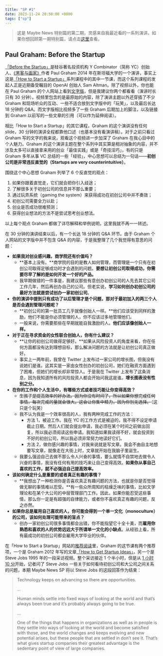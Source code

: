 ```yaml
---
title: "SP #1"
date: 2023-11-24 20:50:00 +0800
tags: ["sp"]
---
```


> 这是 Maybe News 特别篇的第二期，灵感来自我最近看的一系列演讲。如果你想回顾第一期特别篇，请点击[这里](/issues/sp-0)查看。

<!--truncate-->

## Paul Graham: Before the Startup

[「Before the Startup」](https://startupclass.samaltman.com/courses/lec03)是硅谷著名投资机构 Y Combinator（简称 YC）创始人、[《黑客与画家》](https://book.douban.com/subject/6021440)作者 Paul Graham 2014 年在斯坦福大学的一个演讲，事实上这是[「How to Start a Startup」](https://startupclass.samaltman.com)系列课程中的其中一节课，而这个系列课程的发起人正是近期备受瞩目的 OpenAI 创始人 Sam Altman。除了视频以外，你也能在 Paul Graham 的个人网站上看到[文字版](http://paulgraham.com/before.html)，但是我建议你两个都看看（演讲时长只有 30 分钟）。视频里包含的是最原始的内容，除了演讲主题以外还穿插了不少 Graham 和现场听众的互动、一些不适合放到文字版中的「玩笑」，以及最后长达 18 分钟的 Q&A。而文字版相比视频多了一些 Graham 后期加上的脚注，以及链接到 Graham 以前写的一些文章的引用（可以作为延伸阅读）。

相比「How to Start a Startup」的其它课程，Graham 的这个演讲没有任何 slide，30 分钟的演讲全程都靠他口述（也基本没有看演讲稿）。对于之前只看过 Graham 写的文字的我来说，观看这个视频进一步加深了 Graham 在我心目中的个人魅力。Graham 的这个演讲主题在整个系列中其实算是相对抽象的内容，并不涉及太多可以直接拿来用的创业「最佳实践」或是「奇技淫巧」，有的只是 Graham 多年从事 VC 总结的一些「经验」，中心思想可以总结为一句话——**初创公司是非常违反直觉的（Startups are very counterintuitive）**。

围绕这个中心思想 Graham 列举了 6 个反直觉的观点：

1. 如果你跟着直觉走，它们就会把你引入歧途；
2. 了解很多关于初创公司的信息并不那么重要；
3. 通过玩弄系统（gaming the system）来获得成功在初创公司中并不奏效；
4. 初创公司需要全力以赴；
5. 创业是否成功很难预测；
6. 获得创业想法的方法不是尝试思考创业想法。

以上每个观点 Graham 都做了详尽解释和举例说明，这里我就不再一一转述。

在 30 分钟的演讲结束以后，有一个长达 18 分钟的 Q&A 环节。由于 Graham 个人网站的文字版中并不包含 Q&A 的内容，于是我整理了几个我觉得有意思的问题：

- **如果我对创业感兴趣，商学院还有价值吗？**
  - **基本上没有。**商学院的目的是教人如何管理，而管理是一个只有在初创公司取得足够成功时才会遇到的问题。**要想让初创公司取得成功，你需要尽早了解的是如何开发一个好的产品。**
  - 我早期做错的一件事是，我建议那些有意创办初创公司的人先去其它公司工作几年，然后再创办自己的公司。但老实说，**学习如何创办初创公司的最好方法就是尝试创办一家初创公司**。
- **你的演讲中提到只有成功了以后管理才是个问题，那对于最初加入的两三个人是否会遇到管理问题呢？**
  - **初创公司的第一批员工几乎就像创始人一样。**他们应该受到同样的激励，他们不能是你必须管理的人，你不应该过多地管理他们。
  - 一般来说，你需要那些在早期就能自我激励的人。**他们应该像创始人一样。**
- **对于正在寻求资金的女性联合创始人，你有什么建议？**
  - **让你的初创公司做得足够好。**如果从风险投资人的角度来看，你在任何方面都没有达到理想目标，那么解决问题的方法就是让初创公司真正做好。
  - 事实上一两年前，我曾在 Twitter 上发布过一家公司的增长图，但我没有说她们是谁。这其实是一家由女性创办的初创公司，她们在融资方面遇到了困难，但她们的增长却非常惊人。于是我在 Twitter 上发布了这条消息，因为我知道所有的风险投资人都会开始问我这是谁。**增长图表没有性别之分。**
- **在你的工作和个人生活中，有哪些方式或者技巧能让你变得高效？**
  - ~~生孩子是提高效率的好办法。因为你没有时间了，所以如果你想完成任何事情，每次完成的量就会很大。这会让你集中精力，因为你别无选择。~~（这只是个玩笑）
  - 我不认为我是一个效率很高的人，我有两种完成工作的方法：
    - 方法 1，被迫工作。我在 YC 的工作方式是被迫的，我不得不设定申请截止日期。然后人们就会提出申请，我必须在某个时间之前做出回复，所以我必须阅读这些申请。我知道如果我读得不好，就会投资到不好的初创公司，所以我必须非常努力地读好它们。
    - 方法 2，做你感兴趣的事情，对我来说就是写文章。我会不由自主地想要写文章，就像走在大街上时，文章就开始在我脑子里诞生。
  - 我要么强迫自己去做不那么令人兴奋的事情，要么就情不自禁地去做令人兴奋的事情，我没有任何有用的技巧来让自己变得高效。**如果你从事自己喜欢的工作，就不必强迫自己提高效率。**
- **该如何确定什么是重要的或者真正有趣的事情？**
  - **我想出了一种检测你是否喜欢真正有趣问题的方法，也就是你是否觉得做无聊的事情难以忍受。**有一些众所周知的枯燥乏味的事情，比如文学理论和在某个大公司的中层管理部门工作。因此，如果你能忍受这些事情，那么你一定是有超强的自律能力，或者你不喜欢真正有趣的问题，反之亦然。
- **如果你总是雇用自己喜欢的人，你可能会得到一个单一文化（monoculture）的公司，该如何处理可能带来的盲点？**
  - 创办一家初创公司很多事情都会出错，你不能指望它十全十美，而**雇用你熟悉和喜欢的人的优势远远大于所谓单一文化的小缺点**。从经验上看，所有最成功的初创公司都会雇用大学毕业的伙伴。

在「How to Start a Startup」网站的[推荐阅读](https://startupclass.samaltman.com/lists/readings)里，Graham 的这节课有两个推荐项，一个是 Graham 2012 年写的文章[「How to Get Startup Ideas」](http://www.paulgraham.com/startupideas.html)，另一个是 Steve Jobs 1995 年的一段采访视频。整个采访接近 1 个半小时，但是从 [1 小时 10 分](https://www.youtube.com/watch?v=M6Oxl5dAnR0&t=1h10m53s)开始，记者问了 Steve Jobs 一些关于如何看待初创公司和大公司之间关系的问题，本期 Maybe News SP 将以 Steve Jobs 的这段回答作为结束：

> Technology keeps on advancing so there are opportunities.
>
> …
>
> Human minds settle into fixed ways of looking at the world and that’s always been true and it’s probably always going to be true.
>
> …
>
> One of the things that happens in organizations as well as in people is they settle into ways of looking at the world and become satisfied with those, and the world changes and keeps evolving and new potential arises, but these people that are settled in don’t see it. That’s what gives startup companies their greatest advantage is the sedentary point of view of large companies.
